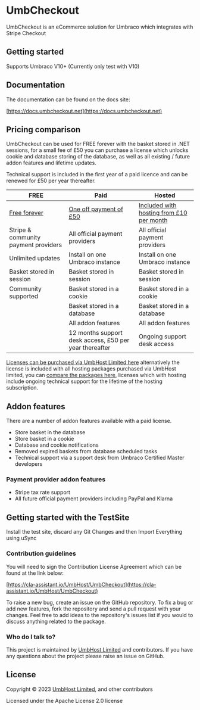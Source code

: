 # UmbCheckout

UmbCheckout is an eCommerce solution for Umbraco which integrates with Stripe Checkout

## Getting started

Supports Umbraco V10+ (Currently only test with V10)

## Documentation

The documentation can be found on the docs site:

[https://docs.umbcheckout.net](https://docs.umbcheckout.net)

## Pricing comparison

UmbCheckout can be used for FREE forever with the basket stored in .NET sessions, for a small fee of £50 you can purchase a license which unlocks cookie and database storing of the database, as well as all existing / future addon features and lifetime updates.

Technical support is included in the first year of a paid licence and can be renewed for £50 per year thereafter.

| FREE | Paid | Hosted |
|------|--------|--------|
| [Free forever](https://github.com/UmbHost/UmbCheckout) | [One off payment of £50](https://my.umbhost.net/store/umbraco-packages) | [Included with hosting from £10 per month](https://umbhost.net/hosting/cloud-umbraco-hosting) |
| Stripe & community payment providers | All official payment providers | All official payment providers | 
| Unlimited updates | Install on one Umbraco instance | Install on one Umbraco instance |
| Basket stored in session | Basket stored in session | Basket stored in session |
| Community supported | Basket stored in a cookie | Basket stored in a cookie |
|        | Basket stored in a database | Basket stored in a database |
|        | All addon features | All addon features |
|        | 12 months support desk access, £50 per year thereafter | Ongoing support desk access |

[Licenses can be purchased via UmbHost Limited here](https://my.umbhost.net/store/umbraco-packages) alternatively the license is included with all hosting packages purchased via UmbHost limited, you can [compare the packages here](https://umbhost.net/hosting/cloud-umbraco-hosting), licenses which with hosting include ongoing technical support for the lifetime of the hosting subscription.

## Addon features

There are a number of addon features available with a paid license.

* Store basket in the database
* Store basket in a cookie
* Database and cookie notifications
* Removed expired baskets from database scheduled tasks
* Technical support via a support desk from Umbraco Certified Master developers

### Payment provider addon features

* Stripe tax rate support
* All future official payment providers including PayPal and Klarna

## Getting started with the TestSite

Install the test site, discard any Git Changes and then Import Everything using uSync

### Contribution guidelines

You will need to sign the Contribution License Agreement which can be found at the link below:

[https://cla-assistant.io/UmbHost/UmbCheckout](https://cla-assistant.io/UmbHost/UmbCheckout)

To raise a new bug, create an issue on the GitHub repository. To fix a bug or add new features, fork the repository and send a pull request with your changes. Feel free to add ideas to the repository's issues list if you would to discuss anything related to the package.

### Who do I talk to?
This project is maintained by [UmbHost Limited](https://umbhost.net) and contributors. If you have any questions about the project please raise an issue on GitHub.

## License

Copyright &copy; 2023 [UmbHost Limited](https://umbhost.net), and other contributors

Licensed under the Apache License 2.0 license
